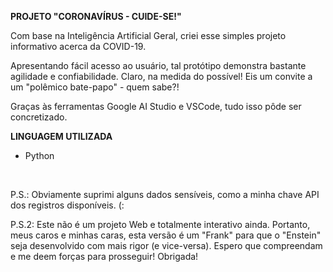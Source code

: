 **PROJETO "CORONAVÍRUS - CUIDE-SE!"**

<p>Com base na Inteligência Artificial Geral, criei esse simples projeto informativo acerca da COVID-19.</p>

<p>Apresentando fácil acesso ao usuário, tal protótipo demonstra bastante agilidade e confiabilidade. Claro, na medida do possível! Eis um convite a um "polêmico bate-papo" - quem sabe?!</p>

<p>Graças às ferramentas Google AI Studio e VSCode, tudo isso pôde ser concretizado.</p>

**LINGUAGEM UTILIZADA**

- Python
  
<br>

<p>P.S.: Obviamente suprimi alguns dados sensíveis, como a minha chave API dos registros disponíveis. (: </p>
<p>P.S.2: Este não é um projeto Web e totalmente interativo ainda. Portanto, meus caros e minhas caras, esta versão é um "Frank" para que o "Enstein" seja desenvolvido com mais rigor (e vice-versa). Espero que compreendam e me deem forças para prosseguir! Obrigada!</p>

